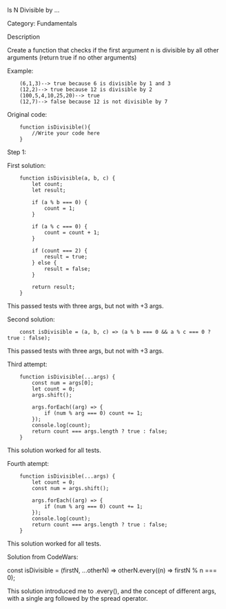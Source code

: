 Is N Divisible by ...

Category: Fundamentals

Description

Create a function that checks if the first argument n is divisible by all other arguments (return true if no other arguments)

Example:

```
    (6,1,3)--> true because 6 is divisible by 1 and 3
    (12,2)--> true because 12 is divisible by 2
    (100,5,4,10,25,20)--> true
    (12,7)--> false because 12 is not divisible by 7
```

Original code:

```
    function isDivisible(){
        //Write your code here
    }
```

Step 1:

First solution:

```
    function isDivisible(a, b, c) {
        let count;
        let result;

        if (a % b === 0) {
            count = 1;
        }

        if (a % c === 0) {
            count = count + 1;
        }

        if (count === 2) {
            result = true;
        } else {
            result = false;
        }

        return result;
    }
```

This passed tests with three args, but not with +3 args.

Second solution:

```
    const isDivisible = (a, b, c) => (a % b === 0 && a % c === 0 ? true : false);
```

This passed tests with three args, but not with +3 args.

Third attempt:

```
    function isDivisible(...args) {
        const num = args[0];
        let count = 0;
        args.shift();

        args.forEach((arg) => {
            if (num % arg === 0) count += 1;
        });
        console.log(count);
        return count === args.length ? true : false;
    }
```

This solution worked for all tests.

Fourth atempt:

```
    function isDivisible(...args) {
        let count = 0;
        const num = args.shift();

        args.forEach((arg) => {
            if (num % arg === 0) count += 1;
        });
        console.log(count);
        return count === args.length ? true : false;
    }
```

This solution worked for all tests.

Solution from CodeWars:

const isDivisible = (firstN, ...otherN) =>
otherN.every((n) => firstN % n === 0);

This solution introduced me to .every(), and the concept of different args, with a single arg followed by the spread operator.
